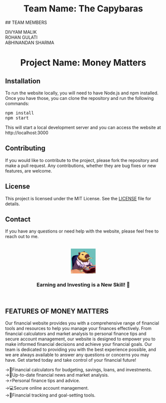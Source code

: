 <h1 align= "center">Team Name: The Capybaras</h1>
<!-- TEAM MEMBERS -->
## TEAM MEMBERS

DIVYAM MALIK<br>
ROHAN GULATI<br>
ABHINANDAN SHARMA<br>

<h1 align= "center">Project Name: Money Matters</h1>
<h2>Installation</h2>
<p>To run the website locally, you will need to have Node.js and npm installed. Once you have those, you can clone the repository and run the following commands:</p>
<pre>
npm install
npm start
</pre>
<p>This will start a local development server and you can access the website at http://localhost:3000</p>

<h2>Contributing</h2>
<p>If you would like to contribute to the project, please fork the repository and make a pull request. Any contributions, whether they are bug fixes or new features, are welcome.</p>

<h2>License</h2>
<p>This project is licensed under the MIT License. See the <a href="LICENSE.txt">LICENSE</a> file for details.</p>

<h2>Contact</h2>
<p>If you have any questions or need help with the website, please feel free to reach out to me.</p>
<!-- PROJECT LOGO -->
<br />


<div align="center">
  <a href="https://github.com/othneildrew/Best-README-Template">
    <img src="logo.png" alt="Logo" width="80" height="80">
  </a>
</div>

<h3 align="center">Earning and Investing is a New Skill! 🤩</h3>
<br>

<!-- ABOUT THE PROJECT -->
## FEATURES OF MONEY MATTERS

Our financial website provides you with a comprehensive range of financial tools and resources to help you manage your finances effectively. From financial calculators and market analysis to personal finance tips and secure account management, our website is designed to empower you to make informed financial decisions and achieve your financial goals. Our team is dedicated to providing you with the best experience possible, and we are always available to answer any questions or concerns you may have. Get started today and take control of your financial future!

->🤑Financial calculators for budgeting, savings, loans, and investments.<br>
->🤩Up-to-date financial news and market analysis.<br>
->⚡️Personal finance tips and advice.<br>
->💻Secure online account management.<br>
->🦋Financial tracking and goal-setting tools.<br>





